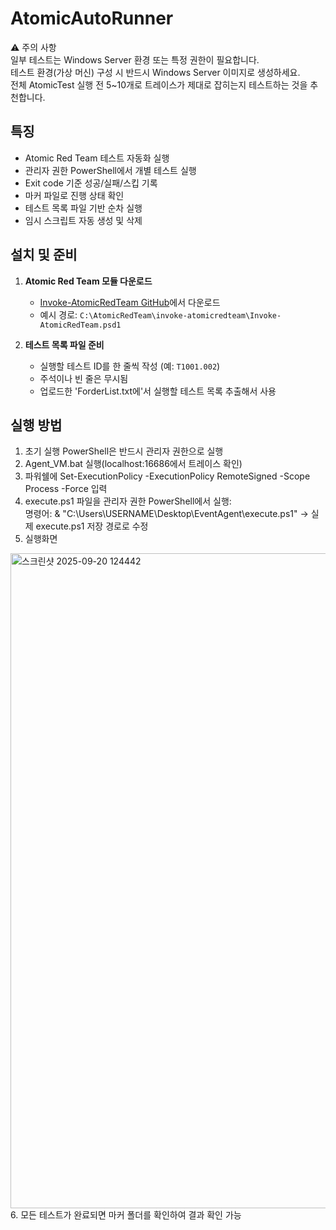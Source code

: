 # AtomicAutoRunner

⚠️ 주의 사항 <br>
일부 테스트는 Windows Server 환경 또는 특정 권한이 필요합니다. <br>
테스트 환경(가상 머신) 구성 시 반드시 Windows Server 이미지로 생성하세요. <br>
전체 AtomicTest 실행 전 5~10개로 트레이스가 제대로 잡히는지 테스트하는 것을 추천합니다.

## 특징

- Atomic Red Team 테스트 자동화 실행
- 관리자 권한 PowerShell에서 개별 테스트 실행
- Exit code 기준 성공/실패/스킵 기록
- 마커 파일로 진행 상태 확인
- 테스트 목록 파일 기반 순차 실행
- 임시 스크립트 자동 생성 및 삭제

## 설치 및 준비

1. **Atomic Red Team 모듈 다운로드**
   - [Invoke-AtomicRedTeam GitHub](https://github.com/redcanaryco/atomic-red-team)에서 다운로드
   - 예시 경로: `C:\AtomicRedTeam\invoke-atomicredteam\Invoke-AtomicRedTeam.psd1`

2. **테스트 목록 파일 준비**
   - 실행할 테스트 ID를 한 줄씩 작성 (예: `T1001.002`)
   - 주석이나 빈 줄은 무시됨
   - 업로드한 'ForderList.txt에'서 실행할 테스트 목록 추출해서 사용

## 실행 방법
1. 초기 실행 PowerShell은 반드시 관리자 권한으로 실행
2. Agent_VM.bat 실행(localhost:16686에서 트레이스 확인)
3. 파워쉘에 Set-ExecutionPolicy -ExecutionPolicy RemoteSigned -Scope Process -Force 입력
4. execute.ps1 파일을 관리자 권한 PowerShell에서 실행: <br>
<tab> 명령어: & "C:\Users\USERNAME\Desktop\EventAgent\execute.ps1" -> 실제 execute.ps1 저장 경로로 수정
5. 실행화면

<img width="1919" height="1048" alt="스크린샷 2025-09-20 124442" src="https://github.com/user-attachments/assets/7ed92a42-cdda-45a9-9d13-6a69739871f4" />
6. 모든 테스트가 완료되면 마커 폴더를 확인하여 결과 확인 가능
